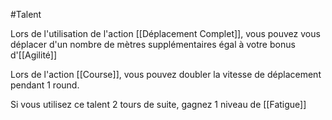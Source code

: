#Talent 

Lors de l'utilisation de l'action [[Déplacement Complet]], vous pouvez vous déplacer d'un nombre de mètres supplémentaires égal à votre bonus d'[[Agilité]]

Lors de l'action [[Course]], vous pouvez doubler la vitesse de déplacement pendant 1 round.

Si vous utilisez ce talent 2 tours de suite, gagnez 1 niveau de [[Fatigue]]